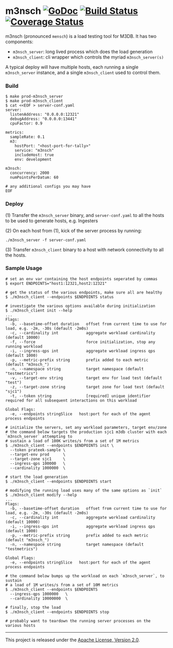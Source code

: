 m3nsch [![GoDoc][doc-img]][doc] [![Build Status][ci-img]][ci] [![Coverage Status][cov-img]][cov]
======
m3nsch (pronounced `mensch`) is a load testing tool for M3DB. It has two components:
  - `m3nsch_server`: long lived process which does the load generation
  - `m3nsch_client`: cli wrapper which controls the myriad `m3nsch_server(s)`

A typical deploy will have multiple hosts, each running a single `m3nsch_server` instance,
and a single `m3nsch_client` used to control them.

### Build
```
$ make prod-m3nsch_server
$ make prod-m3nsch_client
$ cat <<EOF > server-conf.yaml
server:
  listenAddress: "0.0.0.0:12321"
  debugAddress: "0.0.0.0:13441"
  cpuFactor: 0.9

metrics:
  sampleRate: 0.1
  m3:
    hostPort: "<host-port-for-tally>"
    service: "m3nsch"
    includeHost: true
    env: development

m3nsch:
  concurrency: 2000
  numPointsPerDatum: 60

# any additional configs you may have
EOF
```

### Deploy
(1) Transfer the `m3nsch_server` binary, and `server-conf.yaml` to all the hosts to be used to generate hosts, e.g. Ingesters

(2) On each host from (1), kick of the server process by running:
```
./m3nsch_server -f server-conf.yaml
```

(3) Transfer `m3nsch_client` binary to a host with network connectivity to all the hosts.

### Sample Usage
```
# set an env var containing the host endpoints seperated by commas
$ export ENDPOINTS="host1:12321,host2:12321"

# get the status of the various endpoints, make sure all are healthy
$ ./m3nsch_client --endpoints $ENDPOINTS status

# investigate the various options available during initialization
$ ./m3nsch_client init --help
...
Flags:
  -b, --basetime-offset duration   offset from current time to use for load, e.g. -2m, -30s (default -2m0s)
  -c, --cardinality int            aggregate workload cardinality (default 10000)
  -f, --force                      force initialization, stop any running workload
  -i, --ingress-qps int            aggregate workload ingress qps (default 1000)
  -p, --metric-prefix string       prefix added to each metric (default "m3nsch_")
  -n, --namespace string           target namespace (default "testmetrics")
  -v, --target-env string          target env for load test (default "test")
  -z, --target-zone string         target zone for load test (default "sjc1")
  -t, --token string               [required] unique identifier required for all subsequent interactions on this workload

Global Flags:
  -e, --endpoints stringSlice   host:port for each of the agent process endpoints

# initialize the servers, set any workload parameters, target env/zone
# the command below targets the production sjc1 m3db cluster with each `m3nsch_server` attempting to
# sustain a load of 100K writes/s from a set of 1M metrics
$ ./m3nsch_client --endpoints $ENDPOINTS init \
  --token prateek-sample \
  --target-env prod      \
  --target-zone sjc1     \
  --ingress-qps 100000   \
  --cardinality 1000000  \

# start the load generation
$ ./m3nsch_client --endpoints $ENDPOINTS start

# modifying the running load uses many of the same options as `init`
$ ./m3nsch_client modify --help
...
Flags:
  -b, --basetime-offset duration   offset from current time to use for load, e.g. -2m, -30s (default -2m0s)
  -c, --cardinality int            aggregate workload cardinality (default 10000)
  -i, --ingress-qps int            aggregate workload ingress qps (default 1000)
  -p, --metric-prefix string       prefix added to each metric (default "m3nsch_")
  -n, --namespace string           target namespace (default "testmetrics")

Global Flags:
  -e, --endpoints stringSlice   host:port for each of the agent process endpoints

# the command below bumps up the workload on each `m3nsch_server`, to sustain
# a load of 1M writes/s from a set of 10M metrics
$ ./m3nsch_client --endpoints $ENDPOINTS
  --ingress-qps 1000000   \
  --cardinality 10000000  \

# finally, stop the load
$ ./m3nsch_client --endpoints $ENDPOINTS stop

# probably want to teardown the running server processes on the various hosts
```

<hr>

This project is released under the [Apache License, Version 2.0](LICENSE).

[doc-img]: https://godoc.org/github.com/m3db/m3nsch?status.svg
[doc]: https://godoc.org/github.com/m3db/m3nsch
[ci-img]: https://travis-ci.org/m3db/m3nsch.svg?branch=master
[ci]: https://travis-ci.org/m3db/m3nsch
[cov-img]: https://coveralls.io/repos/m3db/m3nsch/badge.svg?branch=master&service=github
[cov]: https://coveralls.io/github/m3db/m3nsch?branch=master
